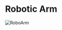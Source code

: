 # Robotic Arm
![RoboArm](https://github.com/user-attachments/assets/ef7aea72-79cd-43bb-a999-a9b6b3f98811)
